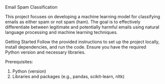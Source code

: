 Email Spam Classification

This project focuses on developing a machine learning model for classifying emails as either spam or not spam (ham).
The goal is to effectively differentiate between legitimate and potentially harmful emails using natural language processing and machine learning techniques.

Getting Started
Follow the provided instructions to set up the project locally, install dependencies, and run the code. Ensure you have the required Python version and necessary libraries.

Prerequisites:
1) Python (version)
2) Libraries and packages (e.g., pandas, scikit-learn, nltk)

